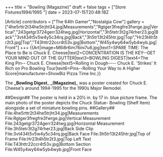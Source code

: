 +++
title = "Bowling (Magazine)"
draft = false
tags = ["Store Fixtures1994/1995 "]
date = 2023-07-15T20:48:18Z

[Article]
contributors = ["The 64th Gamer","Nostalgia Cow"]
gallery = ["4he5rttr2t34he5trjht34.jpg|Measurements","Rgtger3fregfre3fwrge.jpg|Vertical","243getgr3724gerr324twg.jpg|Horizontal","3h5tetr3t2g74rher23.jpg|Back","3vt434t5v5w4y5c34rq.jpg|Back","3h5tr13t245htr.jpg|Top","Hr23t4h5tr2t3.jpg|Top","T43httr22ccr4t53v.jpg|Bottom","W45y4wy64w5yb4wyb.jpg|Front"]
+++
{{Art|image=M6i8r6im76ini7u6.jpg|text1=SPARE TIME: The Place to Be is Chuck E. Cheese|text2=CONCENTRATION IS THE KEY--GET YOUR MIND OUT OF THE GUTTER|text3=BOWLING DIGEST|text4=The King Pin-- Chuck E. Cheese|text5=Rolling in Dough---- Chuck E. 'Strikes' It Rich on Pro Bowling Tour|text6=Pins--Rolling Your Way to A Higher Score|manufacturer=ShowBiz Pizza Time Inc.}}

The **_Bowling Digest**_ **_(Magazine)**_ was a poster created for Chuck E. Cheese's around 1994-1995 for the 1990s Major Remodel.

##Design##
The poster is held in a 20½ in. by 17 in. blue picture frame. The main photo of the poster depicts the Chuck Statue- Bowling (Shelf Item) alongside a set of miniature bowling pins.
##Gallery##
<gallery>
File:4he5rttr2t34he5trjht34.jpg|Measurements
File:Rgtger3fregfre3fwrge.jpg|Vertical Measurement
File:243getgr3724gerr324twg.jpg|Horizontal Measurement
File:3h5tetr3t2g74rher23.jpg|Back Side Clip
File:3vt434t5v5w4y5c34rq.jpg|Back Face
File:3h5tr13t245htr.jpg|Top of Frame
File:Hr23t4h5tr2t3.jpg|Top Left Text
File:T43httr22ccr4t53v.jpg|Bottom Section
File:W45y4wy64w5yb4wyb.jpg|Front Face
</gallery>